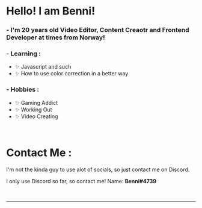 # Hello! I am Benni!

### - I'm 20 years old Video Editor, Content Creaotr and Frontend Developer at times from Norway!

### - Learning :
- ✨ Javascript and such
- ✨ How to use color correction in a better way

### - Hobbies : 
- ✨ Gaming Addict
- ✨ Working Out
- ✨ Video Creating

</br>



# Contact Me :

<p>




I'm not the kinda guy to use alot of socials, so just contact me on Discord.

I only use Discord so far, so contact me!
Name: **Benni#4739**
 </p>

</br>

*************
